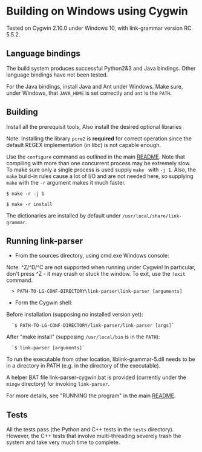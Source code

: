 Building on Windows using  Cygwin
=================================
Tested on Cygwin 2.10.0 under Windows 10,
with link-grammar version RC 5.5.2.

Language bindings
-----------------
The build system produces successful Python2&3 and Java bindings.
Other language bindings have not been tested.

For the Java bindings, install Java and Ant under Windows.
Make sure, under Windows, that `JAVA_HOME` is set correctly
and `ant` is the `PATH`.


Building
--------
Install all the prerequisit tools,
Also install the desired optional libraries

Note: Installing the library `pcre2` is **required** for correct operation
since the default REGEX implementation (in libc) is not capable enough.

Use the `configure` command as outlined in the main [README](/README.md#creating-the-system).
Note that compiling with more than one concurrent process may be extremely slow.
To make sure only a single process is used supply `make ` with `-j 1`.
Also, the `make` build-in rules cause a lot of I/O and are not needed here, so
supplying `make` with the `-r` argument makes it much faster.

`$ make -r -j 1`

`$ make -r install`

The dictionaries are installed by default under
`/usr/local/share/link-grammar`.



Running link-parser
-------------------

* From the sources directory, using cmd.exe Windows console:

Note: ^Z/^D/^C are not supported when running under Cygwin!
In particular, don't press ^Z - it may crash or stuck the window.
To exit, use the `!exit` command.

      > PATH-TO-LG-CONF-DIRECTORY\link-parser\link-parser [arguments]

* Form the Cygwin shell:

Before installation (supposing no installed version yet):

      `$ PATH-TO-LG-CONF-DIRECTORY/link-parser/link-parser [args]`

After "make install" (supposing `/usr/local/bin` is in the `PATH`):

      `$ link-parser [arguments]`

To run the executable from other location, liblink-grammar-5.dll needs to be
in a directory in PATH (e.g. in the directory of the executable).

A helper BAT file link-parser-cygwin.bat is provided (currently under the
`mingw` directory) for invoking `link-parser`.

For more details, see "RUNNING the program" in the main
[README](/README.md#running-the-program).

Tests
-----
All the tests pass (the Python and C++ tests in the `tests` directory).
However, the C++ tests that involve multi-threading severely trash the
system and take very much time to complete.
